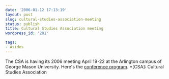 ```yaml
---
date: '2006-01-12 17:13:19'
layout: post
slug: cultural-studies-association-meeting
status: publish
title: Cultural Studies Association meeting
wordpress_id: '281'

tags:
- Asides
---
```


The CSA is having its 2006 meeting April 19-22 at the Arlington campus of George Mason University. Here's the [conference program](http://www.csaus.pitt.edu/frame_home.htm).
  *[CSA]: Cultural Studies Association

